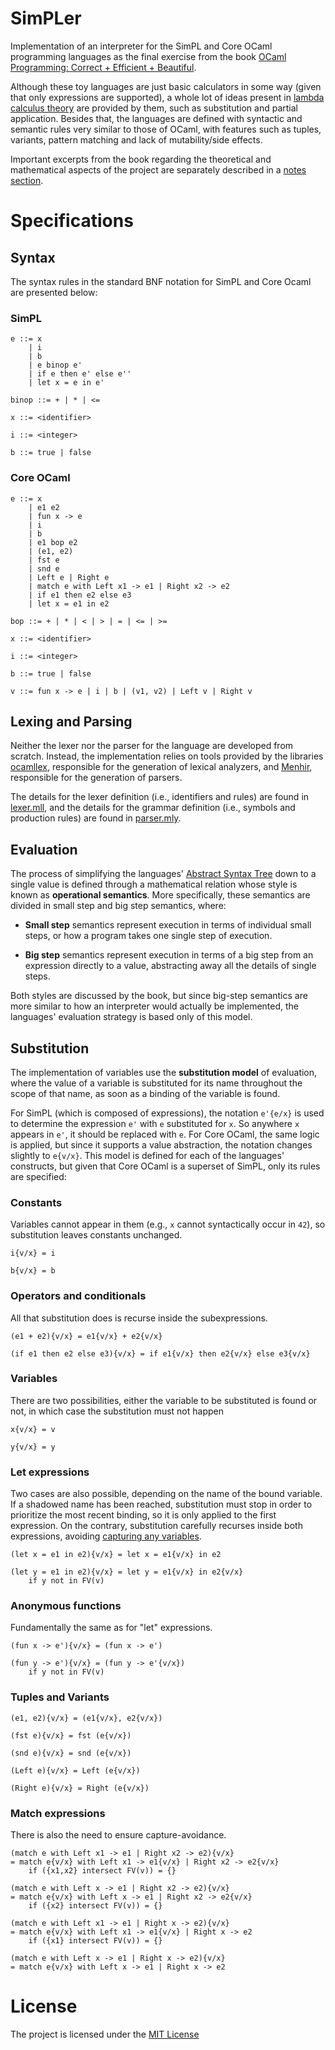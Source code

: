 # SimPLer

Implementation of an interpreter for the SimPL and Core OCaml programming languages as the final exercise from the book [OCaml Programming: Correct + Efficient + Beautiful](https://cs3110.github.io/textbook/ocaml_programming.pdf). 

Although these toy languages are just basic calculators in some way (given that only expressions are supported), a whole lot of ideas present in [lambda calculus theory](https://plato.stanford.edu/entries/lambda-calculus/) are provided by them, such as substitution and partial application. Besides that, the languages are defined with syntactic and semantic rules very similar to those of OCaml, with features such as tuples, variants, pattern matching and lack of mutability/side effects.

Important excerpts from the book regarding the theoretical and mathematical aspects of the project are separately described in a [notes section](NOTES.md).

# Specifications

## Syntax

The syntax rules in the standard BNF notation for SimPL and Core Ocaml are presented below:

### SimPL

```
e ::= x 
    | i 
    | b 
    | e binop e'
    | if e then e' else e''
    | let x = e in e'

binop ::= + | * | <=

x ::= <identifier>

i ::= <integer>

b ::= true | false
```

### Core OCaml

```
e ::= x 
    | e1 e2 
    | fun x -> e
    | i 
    | b 
    | e1 bop e2
    | (e1, e2)
    | fst e 
    | snd e
    | Left e | Right e
    | match e with Left x1 -> e1 | Right x2 -> e2
    | if e1 then e2 else e3
    | let x = e1 in e2

bop ::= + | * | < | > | = | <= | >= 

x ::= <identifier>

i ::= <integer>

b ::= true | false

v ::= fun x -> e | i | b | (v1, v2) | Left v | Right v
```

## Lexing and Parsing

Neither the lexer nor the parser for the language are developed from scratch. Instead, the implementation relies on tools provided by the libraries [ocamllex](https://v2.ocaml.org/manual/lexyacc.html), responsible for the generation of lexical analyzers, and [Menhir](https://gallium.inria.fr/~fpottier/menhir/manual.pdf), responsible for the generation of parsers. 

The details for the lexer definition (i.e., identifiers and rules) are found in [lexer.mll](lib/lexer.mll), and the details for the grammar definition (i.e., symbols and production rules) are found in [parser.mly](lib/parser.mly).

## Evaluation

The process of simplifying the languages' [Abstract Syntax Tree](lib/ast.ml) down to a single value is defined through a mathematical relation whose style is known as **operational semantics**. More specifically, these semantics are divided in small step and big step semantics, where:

- **Small step** semantics represent execution in terms of individual small steps, or how a program takes one single step of execution.

- **Big step** semantics represent execution in terms of a big step from an expression directly to a value, abstracting away all the details of single steps.

Both styles are discussed by the book, but since big-step semantics are more similar to how an interpreter would actually be implemented, the languages' evaluation strategy is based only of this model.

## Substitution

The implementation of variables use the **substitution model** of evaluation, where the value of a variable is substituted for its name throughout the scope of that name, as soon as a binding of the variable is found.

For SimPL (which is composed of expressions), the notation `e'{e/x}` is used to determine the expression `e'` with `e` substituted for `x`. So anywhere `x` appears in `e'`, it should be replaced with `e`. For Core OCaml, the same logic is applied, but since it supports a value abstraction, the notation changes slightly to `e{v/x}`. This model is defined for each of the languages' constructs, but given that Core OCaml is a superset of SimPL, only its rules are specified:

### Constants

Variables cannot appear in them (e.g., `x` cannot syntactically occur in `42`), so substitution leaves constants unchanged.

```
i{v/x} = i

b{v/x} = b
```

### Operators and conditionals

All that substitution does is recurse inside the subexpressions.

```
(e1 + e2){v/x} = e1{v/x} + e2{v/x}

(if e1 then e2 else e3){v/x} = if e1{v/x} then e2{v/x} else e3{v/x}
```

### Variables

There are two possibilities, either the variable to be substituted is found or not, in which case the substitution must not happen

```
x{v/x} = v

y{v/x} = y
```

### Let expressions

Two cases are also possible, depending on the name of the bound variable. If a shadowed name has been reached, substitution must stop in order to prioritize the most recent binding, so it is only applied to the first expression. On the contrary, substitution carefully recurses inside both expressions, avoiding [capturing any variables](NOTES.md/#capture-avoiding-substitution-1139).

```
(let x = e1 in e2){v/x} = let x = e1{v/x} in e2

(let y = e1 in e2){v/x} = let y = e1{v/x} in e2{v/x}
    if y not in FV(v)
```

### Anonymous functions

Fundamentally the same as for "let" expressions.

```
(fun x -> e'){v/x} = (fun x -> e')

(fun y -> e'){v/x} = (fun y -> e'{v/x})
    if y not in FV(v)
```

### Tuples and Variants

```
(e1, e2){v/x} = (e1{v/x}, e2{v/x})

(fst e){v/x} = fst (e{v/x})

(snd e){v/x} = snd (e{v/x})

(Left e){v/x} = Left (e{v/x})

(Right e){v/x} = Right (e{v/x})
```

### Match expressions

There is also the need to ensure capture-avoidance.

```
(match e with Left x1 -> e1 | Right x2 -> e2){v/x}
= match e{v/x} with Left x1 -> e1{v/x} | Right x2 -> e2{v/x}
    if ({x1,x2} intersect FV(v)) = {}

(match e with Left x -> e1 | Right x2 -> e2){v/x}
= match e{v/x} with Left x -> e1 | Right x2 -> e2{v/x}
    if ({x2} intersect FV(v)) = {}

(match e with Left x1 -> e1 | Right x -> e2){v/x}
= match e{v/x} with Left x1 -> e1{v/x} | Right x -> e2
    if ({x1} intersect FV(v)) = {}

(match e with Left x -> e1 | Right x -> e2){v/x}
= match e{v/x} with Left x -> e1 | Right x -> e2
```


# License

The project is licensed under the [MIT License](LICENSE)